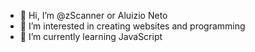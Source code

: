 - 👋 Hi, I’m @zScanner or Aluizio Neto <br/>
- 👀 I’m interested in creating websites and programming
- 🌱 I’m currently learning JavaScript
